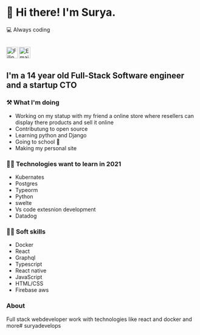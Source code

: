 # 👋 Hi there! I'm Surya.

💻 Always coding

<br/>
<a href="https://twitter.com/suryadevelops">
  <img align="left" alt="Filippo Fonseca | Twitter" width="30px" src="https://i.ibb.co/nb5cF4h/twitter.png" />                                                                                
<a href="suryadevelops@gmail.com">
<img align="left" alt="Email" width="30px" src="https://i.ibb.co/FB5PR40/mail.png" />
</a>

<br />
<br />

## I'm a 14 year old Full-Stack Software engineer and a startup CTO


### ⚒ What I'm doing 

- Working on my statup with my friend a online store where resellers can display there products and sell it online
- Contributung to open source
- Learning python and Django
- Going to school 🤣
- Making my personal site

### 👨‍💻 Technologies want to learn in 2021

- Kubernates
- Postgres
- Typeorm
- Python
- swelte
- Vs code extesnion development
- Datadog

### 👨‍💻 Soft skills

- Docker
- React
- Graphql
- Typescript
- React native
- JavaScript
- HTML/CSS
- Firebase aws

### About

Full stack webdeveloper work with technologies like react and docker and more# suryadevelops
